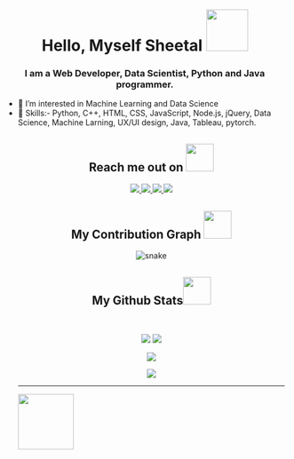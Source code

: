 
<h1 align="center"> Hello, Myself Sheetal <img src="https://media.tenor.com/Ej3BJBhwt_0AAAAM/cute-kitty.gif" style="height:75px;width:75px"></h1>
<h3 align="center">I am a Web Developer, Data Scientist, Python and Java programmer.</h3>
<ul>
 <li> 👀 I’m interested in Machine Learning and Data Science</li>
 <li>🌱 Skills:- Python, C++, HTML, CSS, JavaScript, Node.js, jQuery, Data Science, Machine Larning, UX/UI design, Java, Tableau, pytorch.</li>
 
<!---
sheetal59/sheetal59 is a ✨ special ✨ repository because its `README.md` (this file) appears on your GitHub profile.
You can click the Preview link to take a look at your changes.
--->
<h2 align="center">Reach me out on <img src="https://media0.giphy.com/media/jqNPzdTTxQfOgOqpO4/source.gif" width="50"></h2>

<p align="center">
<a href="https://www.linkedin.com/in/sheetal05/">
 <img src="https://img.shields.io/badge/-LinkedIn-blue?style=flat-square&logo=Linkedin&logoColor=white&link=https://www.linkedin.com/in/sheetal05/"/>
</a>
<a href="mailto: sheetalshreya05@gmail.com">
 <img src="https://img.shields.io/badge/-Mail-c14438?style=flat-square&logo=Gmail&logoColor=white&link=mailto:vaibhavmishra658@gmail.com"/>
</a>
 <a href="https://instagram.com/_sheetal05__">
 <img src="https://img.shields.io/badge/-Instagram-darkgreen?style=flat-square&logo=instagram&logoColor=white&link=https://instagram.com/_sheetal05__"/>
</a>
 <a href="https://twitter.com/Sheetal70704521">
 <img src="https://img.shields.io/badge/-twitter-purple?style=flat-square&logo=twitter&logoColor=white&link=https://twitter.com/Sheetal70704521"/>
</a>
</p>

<h2 align="center">
  My Contribution Graph <img src="https://media.giphy.com/media/xUA7aZeLE2e0P7Znz2/giphy.gif" width="50">
</h2>
<p align="center">
  <img src="https://github.com/sheetal59/sheetal59/raw/output/github-contribution-grid-snake.svg" alt="snake"></center>

</p>

<h2 align="center">
  My Github Stats<img src="https://media.giphy.com/media/VgCDAzcKvsR6OM0uWg/giphy.gif" width="50">
</h2>
 
<br>

<p align = "center">
  <img  src = "https://github-readme-stats.vercel.app/api?username=sheetal59&show_icons=true&theme=radical&line_height=27">
  <img src = "https://github-readme-stats.vercel.app/api/top-langs/?username=sheetal59&hide=html,css,java,shaderlab,kotlin,hlsl&theme=radical">
</p>

<p align = "center">
 <img  src="https://github-readme-streak-stats.herokuapp.com/?user=sheetal59&show_icons=true&locale=en&layout=compact&theme=radical&line_height=0" />
</p> 

<p align = "center">
 <img src="https://activity-graph.herokuapp.com/graph?username=sheetal59&theme=redical">
</p> 
<hr>
<img width="100px" align="center" src="https://komarev.com/ghpvc/?username=your-github-sheetal59&style=flat-square&color=232323">

 
